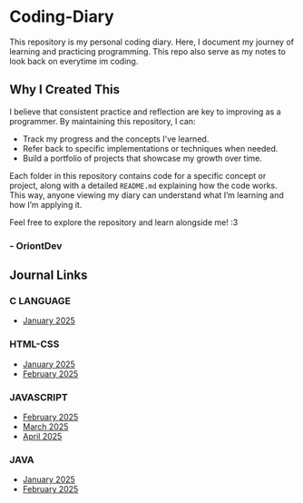 # Coding-Diary
This repository is my personal coding diary. Here, I document my journey of learning and practicing programming. This repo also serve as my notes to look back on everytime im coding.

## Why I Created This
I believe that consistent practice and reflection are key to improving as a programmer. By maintaining this repository, I can:
- Track my progress and the concepts I've learned.
- Refer back to specific implementations or techniques when needed.
- Build a portfolio of projects that showcase my growth over time.

Each folder in this repository contains code for a specific concept or project, along with a detailed `README.md` explaining how the code works. This way, anyone viewing my diary can understand what I’m learning and how I’m applying it.

Feel free to explore the repository and learn alongside me! :3
### - OriontDev

## Journal Links
### C LANGUAGE
- [January 2025](./C-Language/Journal/January2025.md)

### HTML-CSS
- [January 2025](./HTML-CSS/Journal/January2025.md)
- [February 2025](./HTML-CSS/Journal/February2025.md)

### JAVASCRIPT
- [February 2025](./JavaScript/Journal/February2025.md)
- [March 2025](./JavaScript/Journal/March2025.md)
- [April 2025](./JavaScript/Journal/April2025.md)

### JAVA
- [January 2025](./Java/Journal/January2025.md)
- [February 2025](./Java/Journal/February2025.md)